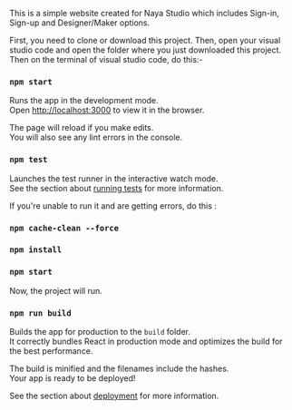 This is a simple website created for Naya Studio which includes Sign-in, Sign-up and Designer/Maker options.

First, you need to clone or download this project.
Then, open your visual studio code and open the folder where you just downloaded this project. Then on the terminal of visual studio code, do this:-

### `npm start`

Runs the app in the development mode.<br>
Open [http://localhost:3000](http://localhost:3000) to view it in the browser.

The page will reload if you make edits.<br>
You will also see any lint errors in the console.

### `npm test`

Launches the test runner in the interactive watch mode.<br>
See the section about [running tests](https://facebook.github.io/create-react-app/docs/running-tests) for more information.

If you're unable to run it and are getting errors, do this :
### `npm cache-clean --force`
### `npm install`
### `npm start`

Now, the project will run.



### `npm run build`

Builds the app for production to the `build` folder.<br>
It correctly bundles React in production mode and optimizes the build for the best performance.

The build is minified and the filenames include the hashes.<br>
Your app is ready to be deployed!

See the section about [deployment](https://facebook.github.io/create-react-app/docs/deployment) for more information.
